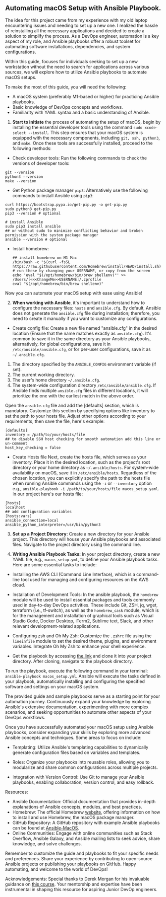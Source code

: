 ## Automating macOS Setup with Ansible Playbook.

The idea for this project came from my experience with my old laptop encountering issues and needing to set up a new one. I realized the hassle of reinstalling all the necessary applications and decided to create a solution to simplify the process. As a DevOps engineer, automation is a key aspect of my role, and Ansible playbooks offer a robust toolset for automating software installations, dependencies, and system configurations.

Within this guide, focuses for individuals seeking to set up a new workstation without the need to search for applications across various sources, we will explore how to utilize Ansible playbooks to automate macOS setups.

To make the most of this guide, you will need the following:

- A macOS system (preferably M1-based or higher) for practicing Ansible playbooks.
- Basic knowledge of DevOps concepts and workflows.
- Familiarity with YAML syntax and a basic understanding of Ansible.


1. **Start to initiate** the process of automating the setup of macOS, begin by installing the essential developer tools using the command `sudo xcode-select --install`. This step ensures that your macOS system is equipped with the necessary components, including `git, ssh, python3`, and `make`. Once these tools are successfully installed, proceed to the following methods:
  
  - Check developer tools:
   Run the following commands to check the versions of developer tools:
   ```
   git --version
   python3 --version
   make --version
   ```
  - Get Python package manager `pip3`:
   Alternatively use the following commands to install Ansible using `pip3`:
   ```
   curl https://bootstrap.pypa.io/get-pip.py -o get-pip.py
   sudo python3 get-pip.py
   pip3 --version # optional
   
   # install Ansible
   sudo pip3 install ansible
   ## or without sudo to minimize conflicting behavior and broken permission with the system package manager
   ansible --version # optional
   ```
- Install homebrew:
   ```
   ## install homebrew on M1 Mac
   /bin/bash -c "$(curl -fsSL https://raw.githubusercontent.com/Homebrew/install/HEAD/install.sh)"
   # run these by changing your USERNAME, or copy from the screen
   echo 'eval "$(/opt/homebrew/bin/brew shellenv)"' >> /Users/[<<<ChangeMe>>USERNAME]/.zprofile
   eval "$(/opt/homebrew/bin/brew shellenv)"
   ```
Now you can automate your macOS setup with ease using Ansible!

2. **When working with Ansible**, it's important to understand how to configure the necessary files: `hosts` and `ansible.cfg`. By default, Ansible does not generate the `ansible.cfg` file during installation; therefore, you need to create it manually if you want to customize any configurations.

- Create config file:
Create a new file named "ansible.cfg" in the desired location (Ensure that the name matches exactly as `ansible.cfg`). It's common to save it in the same directory as your Ansible playbooks, alternatively, for global configurations, save it in `/etc/ansible/ansible.cfg`, or for per-user configurations, save it as `~/.ansible.cfg`.
1. The directory specified by the `ANSIBLE_CONFIG` environment variable (if set).
2. The current working directory.
3. The user's home directory `~/.ansible.cfg`.
4. The system-wide configuration directory `/etc/ansible/ansible.cfg`.
If Ansible finds multiple `ansible.cfg` files in different locations, it will prioritize the one with the earliest match in the above order.

Open the `ansible.cfg` file and add the [defaults] section, which is mandatory. Customize this section by specifying options like inventory to set the path to your hosts file. Adjust other options according to your requirements, then save the file, here's example:
```
[defaults]
inventory = /path/to/your/hosts/file
## to disable SSH host checking for smooth automation add this line or un-comment
host_key_checking = false
```
- Create Hosts file
Next, create the hosts file, which serves as your inventory. Place it in the desired location, such as the project's root directory or your home directory as `~/.ansible/hosts`. For system-wide availability on macOS, save it in `/etc/ansible/hosts`.
Regardless of the chosen location, you can explicitly specify the path to the hosts file when running Ansible commands using the `-i` or `--inventory` option e.g., `ansible-playbook -i /path/to/your/hosts/file macos_setup.yaml`. In our project here's our hosts file:
```
[hosts]
localhost
## add configuration variables
[hosts:vars]
ansible_connection=local
ansible_python_interpreter=/usr/bin/python3
```

3. **Set up a Project Directory:** Create a new directory for your Ansible project. This directory will house your Ansible playbooks and associated files. Navigate to the project directory using the command line.

5. **Writing Ansible Playbook Tasks:**
In your project directory, create a new YAML file, e.g., `macos_setup.yml`, to define your Ansible playbook tasks. Here are some essential tasks to include:

- Installing the AWS CLI (Command Line Interface), which is a command-line tool used for managing and configuring resources on the AWS cloud.

- Installation of Development Tools: In the ansible playbook, the `homebrew` module will be used to install essential packages and tools commonly used in day-to-day DevOps activities. These include Git, ZSH, jq, wget, terraform (i.e., tf-switch), as well as the `homebrew_cask` module, which is for the management and installation of graphical tools such as Visual Studio Code, Docker Desktop, iTerm2, Sublime text, Slack, and other relevant development-related applications.

- Configuring zsh and Oh My Zsh: Customize the `.zshrc` file using the `lineinfile` module to set the desired theme, plugins, and environment variables. Integrate Oh My Zsh to enhance your shell experience.

- Get the playbook by accessing [the link]() and clone it into your project directory. After cloning, navigate to the playbook directory.

To run the playbook, execute the following command in your terminal: `ansible-playbook macos_setup.yml`. Ansible will execute the tasks defined in your playbook, automatically installing and configuring the specified software and settings on your macOS system.

The provided guide and sample playbooks serve as a starting point for your automation journey. Continuously expand your knowledge by exploring Ansible's extensive documentation, experimenting with more complex scenarios, and seeking opportunities to automate other aspects of your DevOps workflows.

Once you have successfully automated your macOS setup using Ansible playbooks, consider expanding your skills by exploring more advanced Ansible concepts and techniques. Some areas to focus on include:

- Templating: Utilize Ansible's templating capabilities to dynamically generate configuration files based on variables and templates.

- Roles: Organize your playbooks into reusable roles, allowing you to modularize and share common configurations across multiple projects.

- Integration with Version Control: Use Git to manage your Ansible playbooks, enabling collaboration, version control, and easy rollback.

Resources:
- Ansible Documentation: Official documentation that provides in-depth explanations of Ansible concepts, modules, and best practices.
- Homebrew: The official Homebrew [website](https://brew.sh/), offering information on how to install and use Homebrew, the macOS package manager.
- GitHub Repository: A GitHub repository with example Ansible playbooks can be found at [Ansible-MacOS](https://github.com/MoRoble/AWS-Projects/tree/main/Ansible).
- Online Communities: Engage with online communities such as Stack Overflow, Ansible Galaxy, and Ansible mailing lists to seek advice, share knowledge, and solve challenges.

Remember to customize the guide and playbooks to fit your specific needs and preferences. Share your experience by contributing to open-source Ansible projects or publishing your playbooks on GitHub. Happy automating, and welcome to the world of DevOps!

Acknowledgements:
Special thanks to Derek Morgan for his invaluable guidance on [this course](https://www.udemy.com/course/devops-in-the-cloud/). Your mentorship and expertise have been instrumental in shaping this resource for aspiring Junior DevOp engineers.
